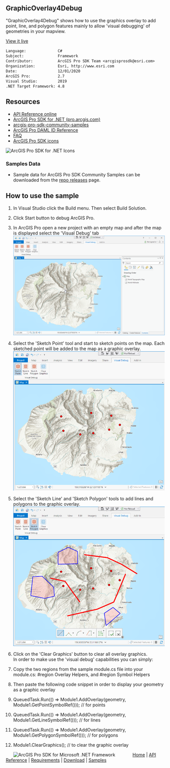 ## GraphicOverlay4Debug

<!-- TODO: Write a brief abstract explaining this sample -->
"GraphicOverlay4Debug" shows how to use the graphics overlay to add point, line, and polygon features mainly to allow 'visual debugging' of geometries in your mapview.  
  


<a href="http://pro.arcgis.com/en/pro-app/sdk/" target="_blank">View it live</a>

<!-- TODO: Fill this section below with metadata about this sample-->
```
Language:              C#
Subject:               Framework
Contributor:           ArcGIS Pro SDK Team <arcgisprosdk@esri.com>
Organization:          Esri, http://www.esri.com
Date:                  12/01/2020
ArcGIS Pro:            2.7
Visual Studio:         2019
.NET Target Framework: 4.8
```

## Resources

* [API Reference online](https://pro.arcgis.com/en/pro-app/sdk/api-reference)
* <a href="https://pro.arcgis.com/en/pro-app/sdk/" target="_blank">ArcGIS Pro SDK for .NET (pro.arcgis.com)</a>
* [arcgis-pro-sdk-community-samples](https://github.com/Esri/arcgis-pro-sdk-community-samples)
* [ArcGIS Pro DAML ID Reference](https://github.com/Esri/arcgis-pro-sdk/wiki/ArcGIS-Pro-DAML-ID-Reference)
* [FAQ](https://github.com/Esri/arcgis-pro-sdk/wiki/FAQ)
* [ArcGIS Pro SDK icons](https://github.com/Esri/arcgis-pro-sdk/releases/tag/2.4.0.19948)

![ArcGIS Pro SDK for .NET Icons](https://Esri.github.io/arcgis-pro-sdk/images/Home/Image-of-icons.png  "ArcGIS Pro SDK Icons")

### Samples Data

* Sample data for ArcGIS Pro SDK Community Samples can be downloaded from the [repo releases](https://github.com/Esri/arcgis-pro-sdk-community-samples/releases) page.  

## How to use the sample
<!-- TODO: Explain how this sample can be used. To use images in this section, create the image file in your sample project's screenshots folder. Use relative url to link to this image using this syntax: ![My sample Image](FacePage/SampleImage.png) -->
1. In Visual Studio click the Build menu. Then select Build Solution.  
1. Click Start button to debug ArcGIS Pro.  
1. In ArcGIS Pro open a new project with an empty map and after the map is displayed select the 'Visual Debug' tab  
![UI](Screenshots/Screen1.png)  
  
1. Select the 'Sketch Point' tool and start to sketch points on the map.  Each sketched point will be added to the map as a graphic overlay.  
![UI](Screenshots/Screen2.png)  
  
1. Select the 'Sketch Line' and 'Sketch Polygon' tools to add lines and polygons to the graphic overlay.  
![UI](Screenshots/Screen3.png)  
  
1. Click on the 'Clear Graphics' button to clear all overlay graphics.  
In order to make use the 'visual debug' capabilities you can simply:  
  
1. Copy the two regions from the sample module.cs file into your module.cs: #region Overlay Helpers, and #region Symbol Helpers  
1. Then paste the following code snippet in order to display your geometry as a graphic overlay  
1. QueuedTask.Run(() => Module1.AddOverlay(geometry, Module1.GetPointSymbolRef())); // for points  
1. QueuedTask.Run(() => Module1.AddOverlay(geometry, Module1.GetLineSymbolRef())); // for lines  
1. QueuedTask.Run(() => Module1.AddOverlay(geometry, Module1.GetPolygonSymbolRef())); // for polygons  
1. Module1.ClearGraphics(); // to clear the graphic overlay  
  


<!-- End -->

&nbsp;&nbsp;&nbsp;&nbsp;&nbsp;&nbsp;<img src="https://esri.github.io/arcgis-pro-sdk/images/ArcGISPro.png"  alt="ArcGIS Pro SDK for Microsoft .NET Framework" height = "20" width = "20" align="top"  >
&nbsp;&nbsp;&nbsp;&nbsp;&nbsp;&nbsp;&nbsp;&nbsp;&nbsp;&nbsp;&nbsp;&nbsp;
[Home](https://github.com/Esri/arcgis-pro-sdk/wiki) | <a href="https://pro.arcgis.com/en/pro-app/sdk/api-reference" target="_blank">API Reference</a> | [Requirements](https://github.com/Esri/arcgis-pro-sdk/wiki#requirements) | [Download](https://github.com/Esri/arcgis-pro-sdk/wiki#installing-arcgis-pro-sdk-for-net) | <a href="https://github.com/esri/arcgis-pro-sdk-community-samples" target="_blank">Samples</a>
